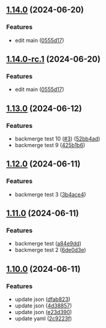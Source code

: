 ## [1.14.0](https://github.com/Juyeong-Byeon/ci-deploy/compare/v1.13.0...v1.14.0) (2024-06-20)

### Features

* edit main ([0555d17](https://github.com/Juyeong-Byeon/ci-deploy/commit/0555d17736c6d8ed6f79201e7be989b0d16d26e7))

## [1.14.0-rc.1](https://github.com/Juyeong-Byeon/ci-deploy/compare/v1.13.0...v1.14.0-rc.1) (2024-06-20)

### Features

* edit main ([0555d17](https://github.com/Juyeong-Byeon/ci-deploy/commit/0555d17736c6d8ed6f79201e7be989b0d16d26e7))

## [1.13.0](https://github.com/Juyeong-Byeon/ci-deploy/compare/v1.12.0...v1.13.0) (2024-06-12)

### Features

*  backmerge test 10 ([#3](https://github.com/Juyeong-Byeon/ci-deploy/issues/3)) ([52bb4ad](https://github.com/Juyeong-Byeon/ci-deploy/commit/52bb4adb2d0a409bf283f3c854c1d13b88568cd1))
*  backmerge test 9 ([425b1b6](https://github.com/Juyeong-Byeon/ci-deploy/commit/425b1b616f1075dc7c40f4390fd2e839eb86bf9b))

## [1.12.0](https://github.com/Juyeong-Byeon/ci-deploy/compare/v1.11.0...v1.12.0) (2024-06-11)

### Features

*  backmerge test 3 ([3b4ace4](https://github.com/Juyeong-Byeon/ci-deploy/commit/3b4ace4bdb4556818b631b9c8cfddd1c3e0af497))

## [1.11.0](https://github.com/Juyeong-Byeon/ci-deploy/compare/v1.10.0...v1.11.0) (2024-06-11)

### Features

*  backmerge test ([a84e9dd](https://github.com/Juyeong-Byeon/ci-deploy/commit/a84e9dd75b29523f923e86814560b4da77870878))
*  backmerge test 2 ([6de0d3e](https://github.com/Juyeong-Byeon/ci-deploy/commit/6de0d3e7829acdccc553dc24bf561405a7027e35))

## [1.10.0](https://github.com/Juyeong-Byeon/ci-deploy/compare/v1.9.0...v1.10.0) (2024-06-11)

### Features

*  update json ([dfab823](https://github.com/Juyeong-Byeon/ci-deploy/commit/dfab823da10c58c99b5648fd8cafec125fb8eff6))
*  update json ([4d38857](https://github.com/Juyeong-Byeon/ci-deploy/commit/4d38857a749180074f7f51132dcfe7ff2d6764de))
*  update json ([e23d390](https://github.com/Juyeong-Byeon/ci-deploy/commit/e23d390bb83684abbedfbaa9992c4004c6651f64))
*  update yaml ([2c9223f](https://github.com/Juyeong-Byeon/ci-deploy/commit/2c9223f8ed758cd6798bf4aab50661e57cf82d3f))
